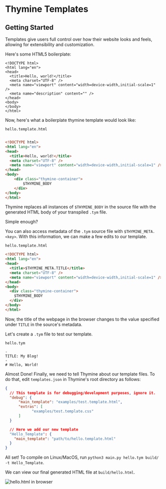 # Thymine Templates

## Getting Started
Templates give users full control over how their website looks and feels, allowing for extensibility and customization.

Here's some HTML5 boilerplate:
```
<!DOCTYPE html>
<html lang="en">
<head>
  <title>Hello, world!</title>
  <meta charset="UTF-8" />
  <meta name="viewport" content="width=device-width,initial-scale=1" />
  <meta name="description" content="" />
</head>
<body>
</body>
</html>
```

Now, here's what a boilerplate thymine template would look like: 

`hello.template.html`
```html

<!DOCTYPE html>
<html lang="en">
<head>
  <title>Hello, world!</title>
  <meta charset="UTF-8" />
  <meta name="viewport" content="width=device-width,initial-scale=1" />
</head>
<body>
	<div class="thymine-container">
		$THYMINE_BODY
	</div>
</body>
</html>
```

Thymine replaces all instances of `$THYMINE_BODY` in the source file with the generated HTML body of your transpiled `.tym` file.

Simple enough?

You can also access metadata of the `.tym` source file with `$THYMINE_META.<key>`.
With this information, we can make a few edits to our template.

`hello.template.html`
```html
<!DOCTYPE html>
<html lang="en">
<head>
  <title>$THYMINE_META.TITLE</title>
  <meta charset="UTF-8" />
  <meta name="viewport" content="width=device-width,initial-scale=1" />
</head>
<body>
  <div class="thymine-container">
    $THYMINE_BODY
  </div>
</body>
</html>
```

Now, the title of the webpage in the browser changes to the value specified under `TITLE` in the source's metadata.

Let's create a `.tym` file to test our template.

`hello.tym`
```
-
TITLE: My Blog!
-
# Hello, World!
```

Almost Done! Finally, we need to tell Thymine about our template files. To do that, edit `templates.json` in Thymine's root directory as follows:

```json
{
  // This template is for debugging/development purposes, ignore it.
  "debug": {
      "main_template": "examples/test.template.html",
      "extras": [
            "examples/test.template.css"
      ]
  }

  // Here we add our new template
  "Hello_Template": {
    "main_template": "path/to/hello.template.html"
  }
}
```

All set! To compile on Linux/MacOS, run `python3 main.py hello.tym build/ -t Hello_Template`.

We can view our final generated HTML file at `build/hello.html`.

![hello.html in browser](TBD)


